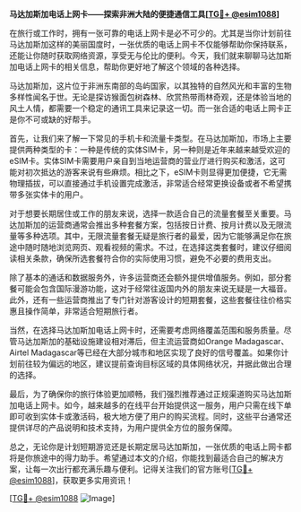 **马达加斯加电话上网卡——探索非洲大陆的便捷通信工具[[TG💪+ @esim1088](https://t.me/s/esim1088)]**

在旅行或工作时，拥有一张可靠的电话上网卡是必不可少的。尤其是当你计划前往马达加斯加这样的美丽国度时，一张优质的电话上网卡不仅能够帮助你保持联系，还能让你随时获取网络资源，享受无与伦比的便利。今天，我们就来聊聊马达加斯加电话上网卡的相关信息，帮助你更好地了解这个领域的各种选择。

马达加斯加，这片位于非洲东南部的岛屿国家，以其独特的自然风光和丰富的生物多样性闻名于世。无论是探访猴面包树森林、欣赏热带雨林奇观，还是体验当地的风土人情，都需要一个稳定的通讯工具来记录这一切。而一张合适的电话上网卡正是你不可或缺的好帮手。

首先，让我们来了解一下常见的手机卡和流量卡类型。在马达加斯加，市场上主要提供两种类型的卡：一种是传统的实体SIM卡，另一种则是近年来越来越受欢迎的eSIM卡。实体SIM卡需要用户亲自到当地运营商的营业厅进行购买和激活，这可能对初次抵达的游客来说有些麻烦。相比之下，eSIM卡则显得更加便捷，它无需物理插拔，可以直接通过手机设置完成激活，非常适合经常更换设备或者不希望携带多张实体卡的用户。

对于想要长期居住或工作的朋友来说，选择一款适合自己的流量套餐至关重要。马达加斯加的运营商通常会推出多种套餐方案，包括按日计费、按月计费以及无限流量等多种选项。其中，无限流量套餐无疑是旅行者的最爱，因为它能够满足你在旅途中随时随地浏览网页、观看视频的需求。不过，在选择这类套餐时，建议仔细阅读相关条款，确保所选套餐符合你的实际使用习惯，避免不必要的费用支出。

除了基本的通话和数据服务外，许多运营商还会额外提供增值服务。例如，部分套餐可能会包含国际漫游功能，这对于经常往返国内外的朋友来说无疑是一大福音。此外，还有一些运营商推出了专门针对游客设计的短期套餐，这些套餐往往价格实惠且操作简单，非常适合短期旅行者。

当然，在选择马达加斯加电话上网卡时，还需要考虑网络覆盖范围和服务质量。尽管马达加斯加的基础设施建设相对滞后，但主流运营商如Orange Madagascar、Airtel Madagascar等已经在大部分城市和地区实现了良好的信号覆盖。如果你计划前往较为偏远的地区，建议提前查询目标区域的具体网络状况，并据此做出合理的选择。

最后，为了确保你的旅行体验更加顺畅，我们强烈推荐通过正规渠道购买马达加斯加电话上网卡。如今，越来越多的在线平台开始提供这一服务，用户只需在线下单即可收到实体卡或激活码，极大地方便了用户的购买流程。同时，这些平台通常还提供详尽的产品说明和技术支持，为用户提供全方位的服务保障。

总之，无论你是计划短期游览还是长期定居马达加斯加，一张优质的电话上网卡都将是你旅途中的得力助手。希望通过本文的介绍，你能找到最适合自己的解决方案，让每一次出行都充满乐趣与便利。记得关注我们的官方账号[[TG💪+ @esim1088](https://t.me/s/esim1088)]，获取更多实用资讯！

[[TG💪+ @esim1088](https://t.me/s/esim1088) ![Image](https://i.postimg.cc/4NQfJmqS/Snipaste-2025-05-13-00-14-12.png)]